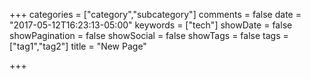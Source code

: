 +++
categories = ["category","subcategory"]
comments = false
date = "2017-05-12T16:23:13-05:00"
keywords = ["tech"]
showDate = false
showPagination = false
showSocial = false
showTags = false
tags = ["tag1","tag2"]
title = "New Page"

+++

